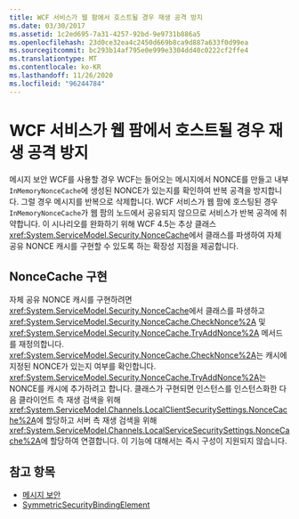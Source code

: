 ```yaml
---
title: WCF 서비스가 웹 팜에서 호스트될 경우 재생 공격 방지
ms.date: 03/30/2017
ms.assetid: 1c2ed695-7a31-4257-92bd-9e9731b886a5
ms.openlocfilehash: 23d0ce32ea4c2450d669b8ca9d887a633f0d99ea
ms.sourcegitcommit: bc293b14af795e0e999e3304dd40c0222cf2ffe4
ms.translationtype: MT
ms.contentlocale: ko-KR
ms.lasthandoff: 11/26/2020
ms.locfileid: "96244784"
---
```

# <a name="preventing-replay-attacks-when-a-wcf-service-is-hosted-in-a-web-farm"></a>WCF 서비스가 웹 팜에서 호스트될 경우 재생 공격 방지

메시지 보안 WCF를 사용할 경우 WCF는 들어오는 메시지에서 NONCE를 만들고 내부 `InMemoryNonceCache`에 생성된 NONCE가 있는지를 확인하여 반복 공격을 방지합니다. 그럴 경우 메시지를 반복으로 삭제합니다. WCF 서비스가 웹 팜에 호스팅된 경우 `InMemoryNonceCache`가 웹 팜의 노드에서 공유되지 않으므로 서비스가 반복 공격에 취약합니다.  이 시나리오를 완화하기 위해 WCF 4.5는 추상 클래스 <xref:System.ServiceModel.Security.NonceCache>에서 클래스를 파생하여 자체 공유 NONCE 캐시를 구현할 수 있도록 하는 확장성 지점을 제공합니다.  
  
## <a name="noncecache-implementation"></a>NonceCache 구현  

 자체 공유 NONCE 캐시를 구현하려면 <xref:System.ServiceModel.Security.NonceCache>에서 클래스를 파생하고 <xref:System.ServiceModel.Security.NonceCache.CheckNonce%2A> 및 <xref:System.ServiceModel.Security.NonceCache.TryAddNonce%2A> 메서드를 재정의합니다. <xref:System.ServiceModel.Security.NonceCache.CheckNonce%2A>는 캐시에 지정된 NONCE가 있는지 여부를 확인합니다. <xref:System.ServiceModel.Security.NonceCache.TryAddNonce%2A>는 NONCE를 캐시에 추가하려고 합니다. 클래스가 구현되면 인스턴스를 인스턴스화한 다음 클라이언트 측 재생 검색을 위해 <xref:System.ServiceModel.Channels.LocalClientSecuritySettings.NonceCache%2A>에 할당하고 서버 측 재생 검색을 위해 <xref:System.ServiceModel.Channels.LocalServiceSecuritySettings.NonceCache%2A>에 할당하여 연결합니다. 이 기능에 대해서는 즉시 구성이 지원되지 않습니다.  
  
## <a name="see-also"></a>참고 항목

- [메시지 보안](message-security-in-wcf.md)
- [SymmetricSecurityBindingElement](../diagnostics/wmi/symmetricsecuritybindingelement.md)
